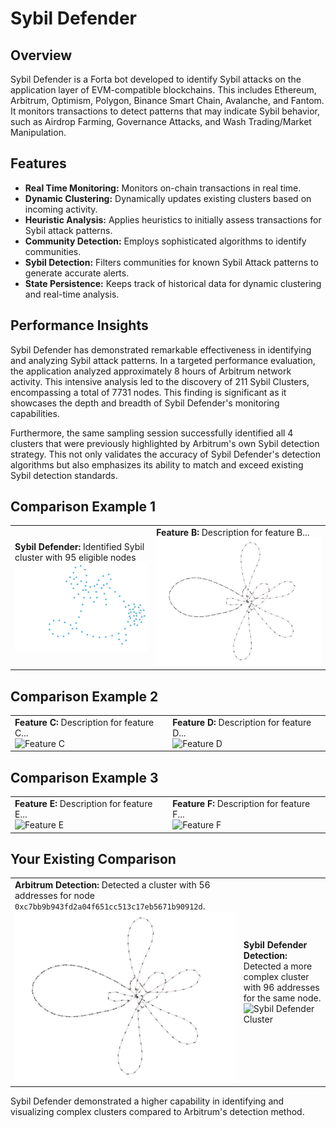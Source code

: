 # Sybil Defender

## Overview

Sybil Defender is a Forta bot developed to identify Sybil attacks on the application layer of EVM-compatible blockchains. This includes Ethereum, Arbitrum, Optimism, Polygon, Binance Smart Chain, Avalanche, and Fantom. It monitors transactions to detect patterns that may indicate Sybil behavior, such as Airdrop Farming, Governance Attacks, and Wash Trading/Market Manipulation.

## Features

- **Real Time Monitoring:** Monitors on-chain transactions in real time.
- **Dynamic Clustering:** Dynamically updates existing clusters based on incoming activity.
- **Heuristic Analysis:** Applies heuristics to initially assess transactions for Sybil attack patterns.
- **Community Detection:** Employs sophisticated algorithms to identify communities.
- **Sybil Detection:** Filters communities for known Sybil Attack patterns to generate accurate alerts.
- **State Persistence:** Keeps track of historical data for dynamic clustering and real-time analysis.

## Performance Insights

Sybil Defender has demonstrated remarkable effectiveness in identifying and analyzing Sybil attack patterns. In a targeted performance evaluation, the application analyzed approximately 8 hours of Arbitrum network activity. This intensive analysis led to the discovery of 211 Sybil Clusters, encompassing a total of 7731 nodes. This finding is significant as it showcases the depth and breadth of Sybil Defender's monitoring capabilities.

Furthermore, the same sampling session successfully identified all 4 clusters that were previously highlighted by Arbitrum's own Sybil detection strategy. This not only validates the accuracy of Sybil Defender's detection algorithms but also emphasizes its ability to match and exceed existing Sybil detection standards.

## Comparison Example 1

<table>
  <tr>
    <td>
      <b>Sybil Defender:</b> Identified Sybil cluster with 95 eligible nodes
      <br>
      <img src="./images/SybilDefender_Cluster117.png" alt="Feature A">
    </td>
    <td>
      <b>Feature B:</b> Description for feature B...
      <br>
      <img src="./images/Cluster1544.png" alt="Feature B">
    </td>
  </tr>
</table>

## Comparison Example 2

<table>
  <tr>
    <td>
      <b>Feature C:</b> Description for feature C...
      <br>
      <img src="path-to-image-for-feature-C.png" alt="Feature C">
    </td>
    <td>
      <b>Feature D:</b> Description for feature D...
      <br>
      <img src="path-to-image-for-feature-D.png" alt="Feature D">
    </td>
  </tr>
</table>

## Comparison Example 3

<table>
  <tr>
    <td>
      <b>Feature E:</b> Description for feature E...
      <br>
      <img src="path-to-image-for-feature-E.png" alt="Feature E">
    </td>
    <td>
      <b>Feature F:</b> Description for feature F...
      <br>
      <img src="path-to-image-for-feature-F.png" alt="Feature F">
    </td>
  </tr>
</table>

## Your Existing Comparison

<table>
  <tr>
    <td>
      <b>Arbitrum Detection:</b> Detected a cluster with 56 addresses for node <code>0xc7bb9b943fd2a04f651cc513c17eb5671b90912d</code>.
      <br>
      <img src="./images/Cluster1544.png" alt="Arbitrum Cluster">
    </td>
    <td>
      <b>Sybil Defender Detection:</b> Detected a more complex cluster with 96 addresses for the same node.
      <br>
      <img src="image-path-or-link" alt="Sybil Defender Cluster">
    </td>
  </tr>
</table>

Sybil Defender demonstrated a higher capability in identifying and visualizing complex clusters compared to Arbitrum's detection method.
